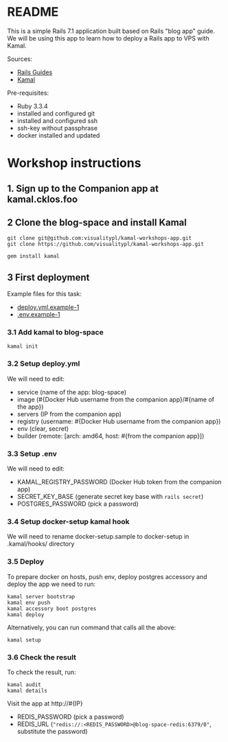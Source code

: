 # README

This is a simple Rails 7.1 application built based on Rails "blog app" guide.
We will be using this app to learn how to deploy a Rails app to VPS with Kamal.

Sources:
- [Rails Guides](https://guides.rubyonrails.org/getting_started.html#creating-the-blog-application)
- [Kamal](https://kamal-deploy.org/)

Pre-requisites:
- Ruby 3.3.4
- installed and configured git
- installed and configured ssh
- ssh-key without passphrase
- docker installed and updated

# Workshop instructions

## 1. Sign up to the Companion app at kamal.cklos.foo

## 2 Clone the blog-space and install Kamal

```
git clone git@github.com:visualitypl/kamal-workshops-app.git
git clone https://github.com/visualitypl/kamal-workshops-app.git

gem install kamal
```

## 3 First deployment

Example files for this task:
- [deploy.yml.example-1](config/deploy.yml.example-1)
- [.env.example-1](.env.example-1)

### 3.1 Add kamal to blog-space
```
kamal init
```

### 3.2 Setup deploy.yml

We will need to edit:

- service (name of the app: blog-space)
- image (#{Docker Hub username from the companion app}/#{name of the app})
- servers (IP from the companion app)
- registry (username: #{Docker Hub username from the companion app})
- env (clear, secret)
- builder (remote: [arch: amd64, host: #{from the companion app}])

### 3.3 Setup .env

We will need to edit:

- KAMAL_REGISTRY_PASSWORD (Docker Hub token from the companion app)
- SECRET_KEY_BASE (generate secret key base with `rails secret`)
- POSTGRES_PASSWORD (pick a password)

### 3.4 Setup docker-setup kamal hook

We will need to rename docker-setup.sample to docker-setup
in .kamal/hooks/ directory

### 3.5 Deploy

To prepare docker on hosts, push env, deploy postgres accessory and deploy the app we need to run:

```shell
kamal server bootstrap
kamal env push
kamal accessory boot postgres
kamal deploy
```

Alternatively, you can run command that calls all the above:

```shell
kamal setup
```

### 3.6 Check the result

To check the result, run:

```shell
kamal audit
kamal details
```

Visit the app at http://#{IP}


- REDIS_PASSWORD (pick a password)
- REDIS_URL (`"redis://:<REDIS_PASSWORD>@blog-space-redis:6379/0"`, substitute the password)
